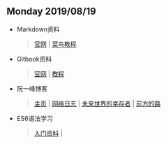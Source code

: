 ## Monday 2019/08/19
- Markdown资料

    > [官网](https://www.markdown.cn/) |
    > [菜鸟教程](https://www.runoob.com/markdown/md-tutorial.html)

- Gitbook资料
    > [官网](https://www.gitbook.com/) |
    > [教程](https://uncle-code.iteye.com/blog/2297787)

- 阮一峰博客
    > [主页](http://www.ruanyifeng.com/home.html) |
    > [网络日志](http://www.ruanyifeng.com/blog/) |
    > [未来世界的幸存者](http://www.ruanyifeng.com/survivor/) |
    > [前方的路](http://www.ruanyifeng.com/road/)

- ES6语法学习
    > [入门资料](https://es6.ruanyifeng.com/#docs/destructuring) |